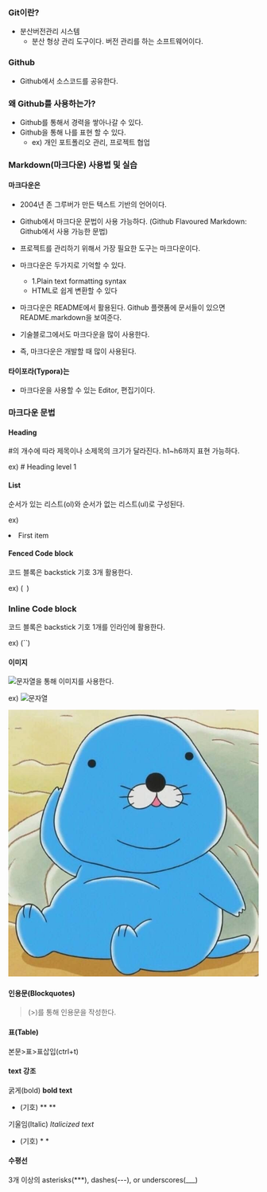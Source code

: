 ### Git이란?

* 분산버전관리 시스템
  * 분산 형상 관리 도구이다. 버전 관리를 하는 소프트웨어이다.

### Github

* Github에서 소스코드를 공유한다.



### 왜 Github를 사용하는가?

- Github를 통해서 경력을 쌓아나갈 수 있다.
- Github을 통해 나를 표현 할 수 있다.
  - ex) 개인 포트폴리오 관리, 프로젝트 협업



### Markdown(마크다운) 사용법 및 실습

#### 마크다운은

- 2004년 존 그루버가 만든 텍스트 기반의 언어이다.

- Github에서 마크다운 문법이 사용 가능하다. (Github Flavoured Markdown: Github에서 사용 가능한 문법)

- 프로젝트를 관리하기 위해서 가장 필요한 도구는 마크다운이다.

- 마크다운은 두가지로 기억할 수 있다.
  - 1.Plain text formatting syntax
  - HTML로 쉽게 변환할 수 있다

- 마크다운은 README에서 활용된다. Github 플랫폼에 문서들이 있으면 README.markdown을 보여준다.

- 기술블로그에서도 마크다운을 많이 사용한다.

- 즉, 마크다운은 개발할 때 많이 사용된다.



#### 타이포라(Typora)는

* 마크다운을 사용할 수 있는 Editor, 편집기이다.



### 마크다운 문법

#### Heading

#의 개수에 따라 제목이나 소제목의 크기가 달라진다. h1~h6까지 표현 가능하다.

ex) # Heading level 1



#### List

순서가 있는 리스트(ol)와 순서가 없는 리스트(ul)로 구성된다.

ex) <li>First item</li>



#### Fenced Code block

코드 블록은 backstick 기호 3개 활용한다.

ex) (``` ```)



### Inline Code block

코드 블록은 backstick 기호 1개를 인라인에 활용한다.

ex) (``)



#### 이미지

![문자열](url)을 통해 이미지를 사용한다.

ex) ![문자열](url)

![](마크다운.assets/보노보노.jpg)



#### 인용문(Blockquotes)

> (>)를 통해 인용문을 작성한다. 



#### 표(Table)

본문>표>표삽입(ctrl+t)



#### text 강조

굵게(bold) **bold text** 

- (기호) ** **

기울임(Italic) *Italicized text*

- (기호) * *



#### 수평선

3개 이상의 asterisks(***), dashes(---), or underscores(___)
